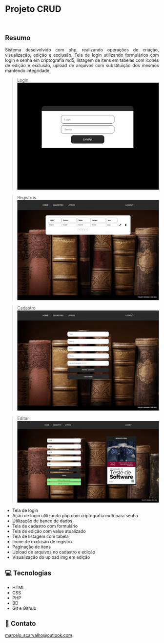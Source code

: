 # Projeto CRUD
<br>

## Resumo
<p align="justify">Sistema deselvolvido com php, realizando operações de criação, visualização, edição e exclusão. Tela de login utilizando formulários com login e senha em criptografia md5,
listagem de itens em tabelas com icones de edição e exclusão, upload de arquivos com substituição dos mesmos mantendo integridade.</p>

> Login
![preview](./.github/login_page.png)

> Registros
![preview](./.github/list_page.png)

> Cadastro
![preview](./.github/include_page.png)

> Editar
![preview](./.github/edit_page.png)


- Tela de login
- Ação de login utilizando php com criptografia md5 para senha
- Utilização de banco de dados
- Tela de cadastro com formulário
- Tela de edição com value atualizado
- Tela de listagem com tabela
- Icone de exclusão de registro
- Paginação de itens
- Upload de arquivos no cadastro e edição
- Visualização do upload img em edição

## 💻 Tecnologias

- HTML
- CSS
- PHP
- BD
- Git e Github

## 💙 Contato

marcelo_scarvalho@outlook.com